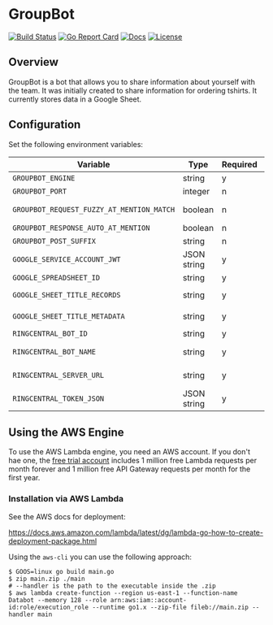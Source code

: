 # GroupBot

[![Build Status][build-status-svg]][build-status-link]
[![Go Report Card][goreport-svg]][goreport-link]
[![Docs][docs-godoc-svg]][docs-godoc-link]
[![License][license-svg]][license-link]

 [build-status-svg]: https://api.travis-ci.org/grokify/groupbot.svg?branch=master
 [build-status-link]: https://travis-ci.org/grokify/groupbot
 [goreport-svg]: https://goreportcard.com/badge/github.com/grokify/groupbot
 [goreport-link]: https://goreportcard.com/report/github.com/grokify/groupbot
 [docs-godoc-svg]: https://img.shields.io/badge/docs-godoc-blue.svg
 [docs-godoc-link]: https://godoc.org/github.com/grokify/groupbot
 [license-svg]: https://img.shields.io/badge/license-MIT-blue.svg
 [license-link]: https://github.com/grokify/groupbot/blob/master/LICENSE

## Overview

GroupBot is a bot that allows you to share information about yourself with the team. It was initially created to share information for ordering tshirts. It currently stores data in a Google Sheet.

## Configuration

Set the following environment variables:

| Variable | Type | Required | Notes |
|----------|------|----------|-------|
| `GROUPBOT_ENGINE`             | string | y | `aws` or `nethttp` |
| `GROUPBOT_PORT`               | integer | n | local port number for `net/http` |
| `GROUPBOT_REQUEST_FUZZY_AT_MENTION_MATCH` | boolean | n | Match non-completed at mentions. |
| `GROUPBOT_RESPONSE_AUTO_AT_MENTION`   | boolean | n | |
| `GROUPBOT_POST_SUFFIX`        | string | n | |
| `GOOGLE_SERVICE_ACCOUNT_JWT`  | JSON string | y |  |
| `GOOGLE_SPREADSHEET_ID`       | string | y | ID as in URL |
| `GOOGLE_SHEET_TITLE_RECORDS`  | string | y | sheet title for data records, e.g. `Records` |
| `GOOGLE_SHEET_TITLE_METADATA` | string | y | sheet title for metadata, e.g. `Metadata` |
| `RINGCENTRAL_BOT_ID`          | string | y | bot `personId` in Glip |
| `RINGCENTRAL_BOT_NAME`        | string | y | bot name in Glip for fuzzy at matching |
| `RINGCENTRAL_SERVER_URL`      | string | y | Base API URL, e.g. https://platform.ringcentral.com |
| `RINGCENTRAL_TOKEN_JSON`      | JSON string | y | JSON token as returned by `/oauth/token` endpoint |

## Using the AWS Engine

To use the AWS Lambda engine, you need an AWS account. If you don't hae one, the [free trial account](https://aws.amazon.com/s/dm/optimization/server-side-test/free-tier/free_np/) includes 1 million free Lambda requests per month forever and 1 million free API Gateway requests per month for the first year.

### Installation via AWS Lambda

See the AWS docs for deployment:

https://docs.aws.amazon.com/lambda/latest/dg/lambda-go-how-to-create-deployment-package.html

Using the `aws-cli` you can use the following approach:

```
$ GOOS=linux go build main.go
$ zip main.zip ./main
# --handler is the path to the executable inside the .zip
$ aws lambda create-function --region us-east-1 --function-name Databot --memory 128 --role arn:aws:iam::account-id:role/execution_role --runtime go1.x --zip-file fileb://main.zip --handler main
```
